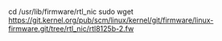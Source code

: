 cd /usr/lib/firmware/rtl_nic
sudo wget https://git.kernel.org/pub/scm/linux/kernel/git/firmware/linux-firmware.git/tree/rtl_nic/rtl8125b-2.fw
